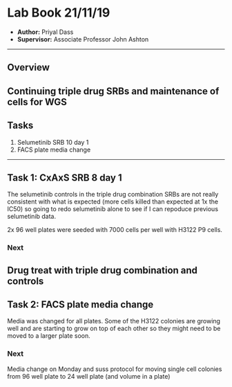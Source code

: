 # Lab Book 21/11/19
- **Author:** Priyal Dass
- **Supervisor:** Associate Professor John Ashton
------------------------------------------------------------------
## Overview

Continuing triple drug SRBs and maintenance of cells for WGS
------------------------------------------------------------------
## Tasks

1. Selumetinib SRB 10 day 1
2. FACS plate media change

------------------------------------------------------------------
## Task 1: CxAxS SRB 8 day 1
The selumetinib controls in the triple drug combination SRBs are not really consistent with what is expected (more cells killed than expected at 1x the IC50) so going to redo selumetinib alone to see if I can repoduce previous selumetinib data.

2x 96 well plates were seeded with 7000 cells per well with H3122 P9 cells.

### Next
Drug treat with triple drug combination and controls
------------------------------------------------------------------
## Task 2: FACS plate media change

Media was changed for all plates. Some of the H3122 colonies are growing well and are starting to grow on top of each other so they might need to be moved to a larger plate soon.

### Next
Media change on Monday and suss protocol for moving single cell colonies from 96 well plate to 24 well plate (and volume in a plate)
